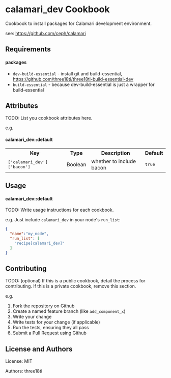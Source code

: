 calamari_dev Cookbook
=====================
Cookbook to install packages for Calamari development environment.

see: https://github.com/ceph/calamari

Requirements
------------

#### packages
- `dev-build-essential` - install git and build-essential, https://github.com/three18ti/three18ti-build-essential-dev
- `build-essential` - because dev-build-essential is just a wrapper for build-essential

Attributes
----------
TODO: List you cookbook attributes here.

e.g.
#### calamari_dev::default
<table>
  <tr>
    <th>Key</th>
    <th>Type</th>
    <th>Description</th>
    <th>Default</th>
  </tr>
  <tr>
    <td><tt>['calamari_dev']['bacon']</tt></td>
    <td>Boolean</td>
    <td>whether to include bacon</td>
    <td><tt>true</tt></td>
  </tr>
</table>

Usage
-----
#### calamari_dev::default
TODO: Write usage instructions for each cookbook.

e.g.
Just include `calamari_dev` in your node's `run_list`:

```json
{
  "name":"my_node",
  "run_list": [
    "recipe[calamari_dev]"
  ]
}
```

Contributing
------------
TODO: (optional) If this is a public cookbook, detail the process for contributing. If this is a private cookbook, remove this section.

e.g.
1. Fork the repository on Github
2. Create a named feature branch (like `add_component_x`)
3. Write your change
4. Write tests for your change (if applicable)
5. Run the tests, ensuring they all pass
6. Submit a Pull Request using Github

License and Authors
-------------------
License: MIT

Authors: three18ti
